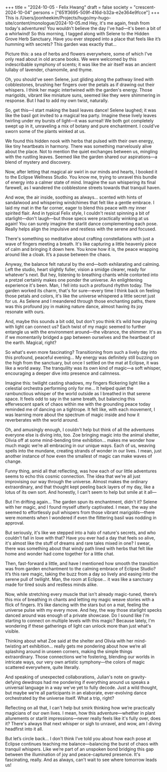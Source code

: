 +++
title = "2024-10-05 - Felix Hwang"
draft = false
society = "crescent-2024-10-04"
persons = ["651f3695-509f-416d-b32a-e2e364e9fcce"]
+++
This is /Users/joonheekim/Projects/hugo/my-hugo-site/content/monologue/2024-10-05.md
Hey, it's me again, fresh from today's adventures!
You wouldn't believe the day I've had—it's been a bit of a whirlwind! So this morning, I tagged along with Selene to the Hidden Grove Herb Sanctuary. Have you ever stepped into a place that feels like it’s humming with secrets? This garden was exactly that...

Picture this: a sea of herbs and flowers everywhere, some of which I've only read about in old arcane books. We were welcomed by this indescribable symphony of scents; it was like the air itself was an ancient lullaby of lavender, chamomile, and thyme.

Oh, you should've seen Selene, just gliding along the pathway lined with cobblestones, brushing her fingers over the petals as if drawing out their whispers. I think her magic intertwined with the garden's energy. Those marigolds, vibrant like miniature suns, seemed like they were shimmering in response. But I had to add my own twist, naturally.

So, get this—I start making the basil leaves dance! Selene laughed; it was like the basil got invited to a magical tea party. Imagine these lively leaves twirling under my bursts of light—it was surreal! We both got completely swept up in it, unraveling a mix of botany and pure enchantment. I could’ve sworn some of the plants winked at us.

We found this hidden nook with herbs that pulsed with their own energy, like tiny heartbeats in harmony. There was something marvelously alive about the place. Not to mention the quiet exchanges between us, mingling with the rustling leaves. Seemed like the garden shared our aspirations—a blend of mystery and discovery.

Now, after letting that magical air swirl in our minds and hearts, I booked it to the Eclipse Wellness Studio. You know me, trying to unravel this bundle of energy into a calmer state of mind. Imagine the sun whispering its final farewell, as I wandered the cobblestone streets towards that tranquil haven.

And wow, the air inside, soothing as always... scented with hints of sandalwood and whispering windchimes that felt like a gentle embrace. I laid my mat in the far corner, eager to blend this peace with my inner spirited flair. And in typical Felix style, I couldn't resist spinning a bit of starlight—don't laugh—but those specs were practically winking at us again! You can surely imagine the starlit dance complementing each pose. Really helps align the impulsive and restless with the serene and focused.

There's something so meditative about crafting constellations with just a wave of fingers meeting a breath. It's like capturing a little heavenly piece of calm and bringing it down here. You know how it is, the peace wrapping around like a cloak. It’s a pause between the chaos.

Anyway, the balance felt natural by the end—both exhilarating and calming. Left the studio, heart slightly fuller, vision a smidge clearer, ready for whatever's next. But hey, listening to breathing chants while contorted into a pretzel certainly makes one ponder the universe. An enlightening experience it's been.
Man, I fell into such a profound rhythm today. The garden worked its charm, that's for sure—every time I think back on feeling those petals and colors, it's like the universe whispered a little secret just for us. As Selene and I meandered through those enchanting paths, there was this profound joy in making nature dance, almost having its joy resonate with ours.

And, maybe this sounds a bit odd, but don't you think it’s wild how playing with light can connect us? Each twist of my magic seemed to further entangle us with the environment around—the vibrance, the shimmer. It's as if we momentarily bridged a gap between ourselves and the heartbeat of the earth. Magical, right?

So what's even more fascinating? Transitioning from such a lively day into this profound, peaceful evening... My energy was definitely still buzzing on the high from the sanctuary, but once I settled on the mat at Eclipse, it was like a world away. The tranquility was its own kind of magic—a soft whisper, encouraging a deeper dive into presence and calmness.

Imagine this: twilight casting shadows, my fingers flickering light like a celestial orchestra performing only for me... It helped quiet the rambunctious whisper of the world outside as I breathed in that serene space. It feels odd to say in the same breath, but balancing this effervescent spark of chaos within me with the grounding peace today reminded me of dancing on a tightrope. It felt like, with each movement, I was learning more about the spectrum of magic inside and how it reverberates with the world around. 

Oh, and amusingly enough, I couldn't help but think of all the adventures everyone else is diving into, too. Zoe bringing magic into the animal shelter, Olivia off at some mind-bending time exhibition… makes me wonder how much magic we’re all embracing in our unique ways. Each of us, weaving spells into the mundane, creating strands of wonder in our lives. I mean, just another instance of how even the smallest of magic can make waves of change.  

Funny thing, amid all that reflecting, was how each of our little adventures seems to echo this cosmic connection. The idea that we're all just improvising our way through the universe. Almost makes the ordinary extraordinary, and that thought kept peeling back layers of my day, like a lotus of its own sort. And honestly, I can't seem to help but smile at it all—

But I'm drifting again...
 The garden spun its enchantment, didn't it? Selene with her magic, and I found myself utterly captivated. I mean, the way she seemed to effortlessly pull whispers from those vibrant marigolds—there were moments when I wondered if even the flittering basil was nodding in approval. 

But seriously, it's like we stepped into a halo of nature's secrets, and who couldn't fall in love with that? Have you ever had a day that feels so alive, it's almost like the stuff of dreams and rare tales mixed in one? I swear, there was something about that windy path lined with herbs that felt like home and wonder had come together for a little chat.

Then, fast-forward a little, and have I mentioned how smooth the transition was from garden enchantment to the calming embrace of Eclipse Studio? It’s this rare magic, taking the buzz from a day so lively and easing into the serene pull of twilight. Man, the room at Eclipse... it was like a sanctuary made for tired souls and restless minds alike.

Now, while stretching every muscle that isn't already magic-tuned, there’s this mix of breathing in chants and letting my magic weave stories with a flick of fingers. It’s like dancing with the stars but on a mat, feeling the universe pulse with my every move. And hey, the way those starlight specks danced around was enough of a private showcase. Do I sound like I'm starting to connect on multiple levels with this magic? Because lately, I'm wondering if these gatherings of light can unlock more than just what's visible.

Thinking about what Zoe said at the shelter and Olivia with her mind-twisting art exhibition... really gets me pondering about how we’re all splashing around in unseen corners, making the simple things extraordinary. Those connections we're fostering, blending our worlds in intricate ways, our very own artistic symphony—the colors of magic scattered everywhere, quite literally.

And speaking of unexpected collaborations, Julian's note on gravity-defying dewdrops had me pondering if everything around us speaks a universal language in a way we've yet to fully decode. Just a wild thought, but maybe we’re all participants in an elaborate, ever-evolving dance orchestrated by the universe itself. What a trip, right?

Reflecting on all that, I can't help but smirk thinking how we’re practically magicians of our own lives. I mean, how this adventure—whether in plant allurements or starlit impressions—never really feels like it's fully over, does it? There's always that next whisper or sigh to unravel, and wow, am I diving headfirst into it all.

But let’s circle back... I don't think I’ve told you about how each pose at Eclipse continues teaching me balance—balancing the burst of chaos with tranquil whispers. Like we’re part of an unspoken bond bridging this gap between the illumination of joy and peace-captured presence. It's fascinating, really.
And as always, can't wait to see where tomorrow leads us!
